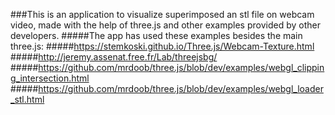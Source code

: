 ###This is an application to visualize superimposed an stl file on webcam video, made with the help of three.js and other examples provided by other developers.
#####The app has used these examples besides the main three.js:
#####https://stemkoski.github.io/Three.js/Webcam-Texture.html
#####http://jeremy.assenat.free.fr/Lab/threejsbg/
#####https://github.com/mrdoob/three.js/blob/dev/examples/webgl_clipping_intersection.html
#####https://github.com/mrdoob/three.js/blob/dev/examples/webgl_loader_stl.html
